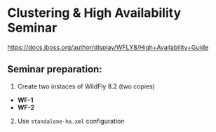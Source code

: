 Clustering & High Availability Seminar
======================================

https://docs.jboss.org/author/display/WFLY8/High+Availability+Guide

Seminar preparation:
--------------------

1. Create two instaces of WildFly 8.2 (two copies)

  * **WF-1**
  * **WF-2**

2. Use `standalone-ha.xml` configuration
